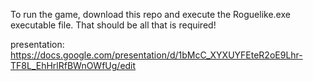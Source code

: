 To run the game, download this repo and execute the Roguelike.exe executable file. That should be all that is required!

presentation: https://docs.google.com/presentation/d/1bMcC_XYXUYFEteR2oE9Lhr-TF8L_EhHrlRfBWnOWfUg/edit
